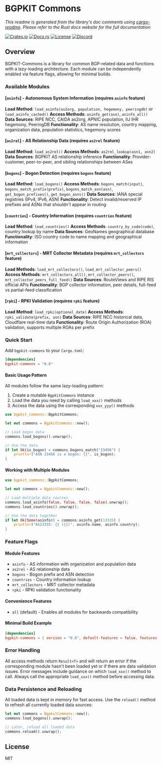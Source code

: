 # BGPKIT Commons

*This readme is generated from the library's doc comments using [cargo-readme](https://github.com/livioribeiro/cargo-readme). Please refer to the Rust docs website for the full documentation*

[![Crates.io](https://img.shields.io/crates/v/bgpkit-commons)](https://crates.io/crates/bgpkit-commons)
[![Docs.rs](https://docs.rs/bgpkit-commons/badge.svg)](https://docs.rs/bgpkit-commons)
[![License](https://img.shields.io/crates/l/bgpkit-commons)](https://raw.githubusercontent.com/bgpkit/bgpkit-commons/main/LICENSE)
[![Discord](https://img.shields.io/discord/919618842613927977?label=Discord&style=plastic)](https://discord.gg/XDaAtZsz6b)

## Overview

BGPKIT-Commons is a library for common BGP-related data and functions with a lazy-loading architecture.
Each module can be independently enabled via feature flags, allowing for minimal builds.

### Available Modules

#### [`asinfo`] - Autonomous System Information (requires `asinfo` feature)
**Load Method**: `load_asinfo(as2org, population, hegemony, peeringdb)` or `load_asinfo_cached()`
**Access Methods**: `asinfo_get(asn)`, `asinfo_all()`
**Data Sources**: RIPE NCC, CAIDA as2org, APNIC population, IIJ IHR hegemony, PeeringDB
**Functionality**: AS name resolution, country mapping, organization data, population statistics, hegemony scores

#### [`as2rel`] - AS Relationship Data (requires `as2rel` feature)
**Load Method**: `load_as2rel()`
**Access Methods**: `as2rel_lookup(asn1, asn2)`
**Data Sources**: BGPKIT AS relationship inference
**Functionality**: Provider-customer, peer-to-peer, and sibling relationships between ASes

#### [`bogons`] - Bogon Detection (requires `bogons` feature)
**Load Method**: `load_bogons()`
**Access Methods**: `bogons_match(input)`, `bogons_match_prefix(prefix)`, `bogons_match_asn(asn)`, `get_bogon_prefixes()`, `get_bogon_asns()`
**Data Sources**: IANA special registries (IPv4, IPv6, ASN)
**Functionality**: Detect invalid/reserved IP prefixes and ASNs that shouldn't appear in routing

#### [`countries`] - Country Information (requires `countries` feature)
**Load Method**: `load_countries()`
**Access Methods**: `country_by_code(code)`, country lookup by name
**Data Sources**: GeoNames geographical database
**Functionality**: ISO country code to name mapping and geographical information

#### [`mrt_collectors`] - MRT Collector Metadata (requires `mrt_collectors` feature)
**Load Methods**: `load_mrt_collectors()`, `load_mrt_collector_peers()`
**Access Methods**: `mrt_collectors_all()`, `mrt_collector_peers()`, `mrt_collector_peers_full_feed()`
**Data Sources**: RouteViews and RIPE RIS official APIs
**Functionality**: BGP collector information, peer details, full-feed vs partial-feed classification

#### [`rpki`] - RPKI Validation (requires `rpki` feature)
**Load Method**: `load_rpki(optional_date)`
**Access Methods**: `rpki_validate(prefix, asn)`
**Data Sources**: RIPE NCC historical data, Cloudflare real-time data
**Functionality**: Route Origin Authorization (ROA) validation, supports multiple ROAs per prefix

### Quick Start

Add `bgpkit-commons` to your `Cargo.toml`:
```toml
[dependencies]
bgpkit-commons = "0.8"
```

#### Basic Usage Pattern

All modules follow the same lazy-loading pattern:
1. Create a mutable `BgpkitCommons` instance
2. Load the data you need by calling `load_xxx()` methods
3. Access the data using the corresponding `xxx_yyy()` methods

```rust
use bgpkit_commons::BgpkitCommons;

let mut commons = BgpkitCommons::new();

// Load bogon data
commons.load_bogons().unwrap();

// Use the data
if let Ok(is_bogon) = commons.bogons_match("23456") {
    println!("ASN 23456 is a bogon: {}", is_bogon);
}
```

#### Working with Multiple Modules

```rust
use bgpkit_commons::BgpkitCommons;

let mut commons = BgpkitCommons::new();

// Load multiple data sources
commons.load_asinfo(false, false, false, false).unwrap();
commons.load_countries().unwrap();

// Use the data together
if let Ok(Some(asinfo)) = commons.asinfo_get(13335) {
    println!("AS13335: {} ({})", asinfo.name, asinfo.country);
}
```

### Feature Flags

#### Module Features
- `asinfo` - AS information with organization and population data
- `as2rel` - AS relationship data
- `bogons` - Bogon prefix and ASN detection
- `countries` - Country information lookup
- `mrt_collectors` - MRT collector metadata
- `rpki` - RPKI validation functionality

#### Convenience Features
- `all` (default) - Enables all modules for backwards compatibility

#### Minimal Build Example
```toml
[dependencies]
bgpkit-commons = { version = "0.8", default-features = false, features = ["bogons", "countries"] }
```

### Error Handling

All access methods return `Result<T>` and will return an error if the corresponding module
hasn't been loaded yet or if there are data validation issues. Error messages include guidance
on which `load_xxx()` method to call. Always call the appropriate `load_xxx()` method before accessing data.

### Data Persistence and Reloading

All loaded data is kept in memory for fast access. Use the `reload()` method to refresh
all currently loaded data sources:

```rust
let mut commons = BgpkitCommons::new();
commons.load_bogons().unwrap();

// Later, reload all loaded data
commons.reload().unwrap();
```

## License

MIT
